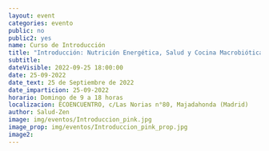 ```yaml
---
layout: event
categories: evento
public: no
public2: yes
name: Curso de Introducción
title: "Introducción: Nutrición Energética, Salud y Cocina Macrobiótica"
subtitle:
dateVisible: 2022-09-25 18:00:00
date: 25-09-2022
date_text: 25 de Septiembre de 2022
date_imparticion: 25-09-2022
horario: Domingo de 9 a 18 horas
localizacion: ECOENCUENTRO, c/Las Norias n°80, Majadahonda (Madrid)
author: Salud-Zen
image: img/eventos/Introduccion_pink.jpg
image_prop: img/eventos/Introduccion_pink_prop.jpg
image2:
---
```

